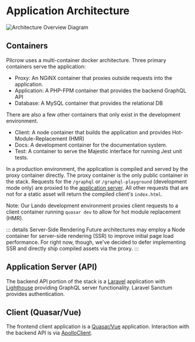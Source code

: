 # Application Architecture

![Architecture Overview Diagram](./images/arch_overview.png)

## Containers

Pilcrow uses a multi-container docker architecture. Three primary containers serve the application:

- Proxy: An NGiNX container that proxies outside requests into the application.
- Application: A PHP-FPM container that provides the backend GraphQL API
- Database: A MySQL container that provides the relational DB

There are also a few other containers that only exist in the development environment.

- Client: A node container that builds the application and provides Hot-Module-Replacement (HMR)
- Docs: A development container for the documentation system.
- Test: A container to serve the Majestic interface for running Jest unit tests.

In a production environment, the application is compiled and served by the proxy container directly. The proxy container is the only public container in the stack. Requests for the `/graphql` or `/graphql-playground` (development mode only) are proxied to the [application server](#application-server). All other requests that are not for a static asset will return the compiled client's `index.html`.

Note: Our Lando development environment proxies client requests to a client container running `quasar dev` to allow for hot module replacement (HMR).

::: details Server-Side Rendering
Future architectures may employ a Node container for server-side rendering (SSR) to improve initial page load performance. For right now, though,
we've decided to defer implementing SSR and directly ship compiled assets via the proxy.
:::

## Application Server (API)
<a id="application-server"></a>
<CaptionImage href="https://laravel.com" :src="$withBase('/logos/laravel.jpg')" caption="Laravel" />
<CaptionImage href="https://lighthouse-php.com" :src="$withBase('/logos/lighthouse.png')" caption="Lighthouse" />

The backend API portion of the stack is a [Laravel](https://laravel.com) application with [Lighthouse](https://lighthouse-php.com) providing GraphQL server functionality. Laravel Sanctum provides authentication.

## Client (Quasar/Vue)

<CaptionImage href="https://quasar.dev" :src="$withBase('/logos/quasar.png')" caption="Quasar" />
<CaptionImage href="https://vuejs.org" :src="$withBase('/logos/vue.png')" caption="Vue" />
<CaptionImage href="https://apollographql.com" :src="$withBase('/logos/apollo.png')" caption="ApolloClient" />

The frontend client application is a [Quasar/Vue](https://quasar.dev) application. Interaction with the backend API is via [ApolloClient](https://apollographql.com).
